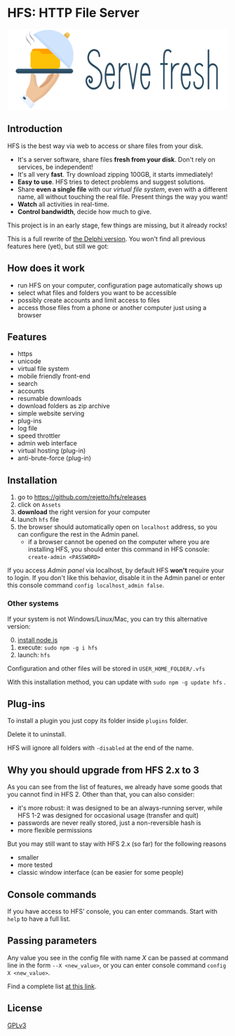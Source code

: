 # HFS: HTTP File Server

![logo and motto](hfs-logo-color-motto.svg)

## Introduction

HFS is the best way via web to access or share files from your disk.

- It's a server software, share files **fresh from your disk**. Don't rely on services, be independent! 
- It's all very **fast**. Try download zipping 100GB, it starts immediately!
- **Easy to use**. HFS tries to detect problems and suggest solutions.
- Share **even a single file** with our *virtual file system*, even with a different name, all without touching the real file. Present things the way you want!
- **Watch** all activities in real-time.
- **Control bandwidth**, decide how much to give.

This project is in an early stage, few things are missing, but it already rocks!

This is a full rewrite of [the Delphi version](https://github.com/rejetto/hfs2).
You won't find all previous features here (yet), but still we got:

## How does it work

- run HFS on your computer, configuration page automatically shows up
- select what files and folders you want to be accessible
- possibly create accounts and limit access to files
- access those files from a phone or another computer just using a browser

## Features

- https
- unicode
- virtual file system
- mobile friendly front-end
- search
- accounts
- resumable downloads
- download folders as zip archive
- simple website serving
- plug-ins
- log file
- speed throttler
- admin web interface
- virtual hosting (plug-in)
- anti-brute-force (plug-in)

## Installation

1. go to https://github.com/rejetto/hfs/releases
2. click on `Assets`
3. **download** the right version for your computer
4. launch `hfs` file
5. the browser should automatically open on `localhost` address, so you can configure the rest in the Admin panel.
   - if a browser cannot be opened on the computer where you are installing HFS, 
     you should enter this command in HFS console: `create-admin <PASSWORD>`

If you access *Admin panel* via localhost, by default HFS **won't** require your to login.
If you don't like this behavior, disable it in the Admin panel or enter this console command `config localhost_admin false`.

### Other systems

If your system is not Windows/Linux/Mac, you can try this alternative version:

0. [install node.js](https://nodejs.org)
1. execute: `sudo npm -g i hfs`
2. launch: `hfs`

Configuration and other files will be stored in `USER_HOME_FOLDER/.vfs`

With this installation method, you can update with `sudo npm -g update hfs` .

## Plug-ins

To install a plugin you just copy its folder inside `plugins` folder.

Delete it to uninstall.

HFS will ignore all folders with `-disabled` at the end of the name.

## Why you should upgrade from HFS 2.x to 3

As you can see from the list of features, we already have some goods that you cannot find in HFS 2.
Other than that, you can also consider: 

- it's more robust: it was designed to be an always-running server, while HFS 1-2 was designed for occasional usage (transfer and quit) 
- passwords are never really stored, just a non-reversible hash is
- more flexible permissions

But you may still want to stay with HFS 2.x (so far) for the following reasons

- smaller
- more tested
- classic window interface (can be easier for some people)

## Console commands

If you have access to HFS' console, you can enter commands. Start with `help` to have a full list. 

## Passing parameters

Any value you see in the config file with name *X* can be passed at command line in the form `--X <new_value>`,
or you can enter console command `config X <new_value>`.

Find a complete list [at this link](dev.md#config).

## License

[GPLv3](https://github.com/rejetto/hfs/blob/master/LICENSE.txt)
